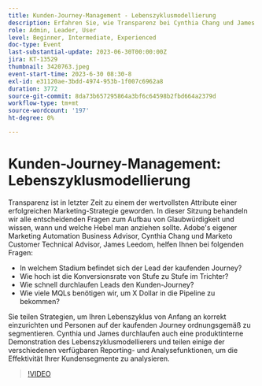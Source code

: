 ```yaml
---
title: Kunden-Journey-Management - Lebenszyklusmodellierung
description: Erfahren Sie, wie Transparenz bei Cynthia Chang und James Leedom für Glaubwürdigkeit im Marketing sorgt, wenn sie Strategien für die Einrichtung des Lebenszyklus, das Journey-Segmentieren und Lebenszyklusmodellierer, Berichterstellung und Analysetools für die Marketo Engage-Zone demonstrieren.
role: Admin, Leader, User
level: Beginner, Intermediate, Experienced
doc-type: Event
last-substantial-update: 2023-06-30T00:00:00Z
jira: KT-13529
thumbnail: 3420763.jpeg
event-start-time: 2023-6-30 08:30-8
exl-id: e31120ae-3bdd-4974-953b-1f007c6962a8
duration: 3772
source-git-commit: 8da73b657295864a3bf6c64598b2fbd664a2379d
workflow-type: tm+mt
source-wordcount: '197'
ht-degree: 0%

---
```


# Kunden-Journey-Management: Lebenszyklusmodellierung

Transparenz ist in letzter Zeit zu einem der wertvollsten Attribute einer erfolgreichen Marketing-Strategie geworden. In dieser Sitzung behandeln wir alle entscheidenden Fragen zum Aufbau von Glaubwürdigkeit und wissen, wann und welche Hebel man anziehen sollte. Adobe&#39;s eigener Marketing Automation Business Advisor, Cynthia Chang und Marketo Customer Technical Advisor, James Leedom, helfen Ihnen bei folgenden Fragen:

* In welchem Stadium befindet sich der Lead der kaufenden Journey?
* Wie hoch ist die Konversionsrate von Stufe zu Stufe im Trichter?
* Wie schnell durchlaufen Leads den Kunden-Journey?
* Wie viele MQLs benötigen wir, um X Dollar in die Pipeline zu bekommen?

Sie teilen Strategien, um Ihren Lebenszyklus von Anfang an korrekt einzurichten und Personen auf der kaufenden Journey ordnungsgemäß zu segmentieren. Cynthia und James durchlaufen auch eine produktinterne Demonstration des Lebenszyklusmodellierers und teilen einige der verschiedenen verfügbaren Reporting- und Analysefunktionen, um die Effektivität Ihrer Kundensegmente zu analysieren.

>[!VIDEO](https://video.tv.adobe.com/v/3420763/?learn=on)
